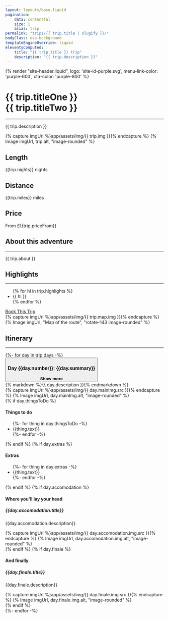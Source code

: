 ```yaml
---
layout: layouts/base.liquid
pagination:
    data: contentful
    size: 1
    alias: trip
permalink: "trips/{{ trip.title | slugify }}/"
bodyClass: eve-background
templateEngineOverride: liquid
eleventyComputed:
    title: "{{ trip.title }} trip"
    description: "{{ trip.description }}"
---
```

{% render "site-header.liquid", logo: 'site-id-purple.svg', menu-link-color: 'purple-600', cta-color: 'purple-800' %}
<main class="wrapper">
    <div class="grid-container align-items-top">
        <div class="grid-container__item-span-5">
            <h1 class="color-purple-900">{{ trip.titleOne }}<br>
                <span class="color-purple-700">{{ trip.titleTwo }}</span>
            </h1>
            <hr class="hr hr--green-500 hr" />
            <p>
            {{ trip.description }}
            </p>
        </div>
        <div class="grid-container__item-span-3">
{% capture imgUrl %}app/assets/img/{{ trip.img }}{% endcapture %}
{% Image imgUrl, trip.alt, "image-rounded" %}
        </div>
    </div>
    <div class="container-33 text-align-center margin-spacing-a">
        <div class="item-1">
            <h2 class="h3">Length</h2>
            <p>{{trip.nights}} nights</p>
        </div>
        <div class="item-2">
            <h2 class="h3">Distance</h2>
            <p>{{trip.miles}} miles</p>
        </div>
        <div class="item-3">
            <h2 class="h3">Price</h2>
            <p>From £{{trip.priceFrom}}</p>
        </div>
    </div>
    <div class="margin-spacing-a">
        <h2 class="color-green-900">
                    About this adventure</h2>
            <hr class="hr hr--yellow-500 hr" />
        <p>{{ trip.about }}</p>
        <div class="grid-container">
            <div class="grid-container__item-span-4">
                <h2 class="color-green-900">Highlights</h2>
            <hr class="hr hr--yellow-500 hr" />
                <ul>
                {% for hl in trip.highlights %}
                    <li>{{ hl }}</li>
                {% endfor %}
                </ul>
            <a href="" target="_blank" class="cta cta--no-margin cta--orange cta--with-icon">
                <i class="icon-trip"></i>Book This Trip
            </a>
            </div>
            <div class="grid-container__item-span-4">
                {% capture imgUrl %}app/assets/img/{{ trip.map.img }}{% endcapture %}
                {% Image imgUrl, "Map of the route", "rotate-143  image-rounded" %}
            </div>
        </div>
    </div>
    <div class="margin-spacing-a">
        <h2 class="color-green-900">Itinerary</h2>
        <hr class="hr hr--yellow-500 hr" />
        {%- for day in trip.days  -%}
            <div class="collapsible">
                <button type="button" class="collapsible__button" data-bs-toggle="collapse" role="button" aria-expanded="false" aria-controls="day-{{day.number}}">
                    <h3>Day {{day.number}}: {{day.summary}}</h3>
                    <strong class="collapsible__toggle"><span class="icon icon-chevron collapsible__toggle-icon"></span>Show more</strong>
                </button>
                <div class="collapsible__content" id="day-{{day.number}}">
                    <div class="grid-container align-items-top">
                        <div class="grid-container__item-span-5">
                            {% markdown %}{{ day.description }}{% endmarkdown %}
                        </div>
                        <div class="grid-container__item-span-3">
                            {% capture imgUrl %}app/assets/img/{{ day.mainImg.src }}{% endcapture %}
                            {% Image imgUrl, day.mainImg.alt, "image-rounded" %}
                        </div>
                        {% if day.thingsToDo %}
                        <div class="grid-container__item-span-4">
                            <h4>Things to do</h4>
                            <ul>
                                {%- for thing in day.thingsToDo  -%}
                                    <li><span class="icon-{{thing.icon}}"></span>{{thing.text}}</li>
                                {%- endfor -%}
                            </ul>
                        </div>
                        {% endif %}
                        {% if day.extras %}
                        <div class="grid-container__item-span-4">
                                <h4>Extras</h4>
                                <ul>
                                    {%- for thing in day.extras  -%}
                                        <li><span class="icon-{{thing.icon}}"></span>{{thing.text}}</li>
                                    {%- endfor -%}
                                </ul>
                        </div>
                        {% endif %}
                        {% if day.accomodation %}
                        <div class="grid-container__item-span-4">
                            <h4>Where you'll lay your head</h3>
                            <h5>{{day.accomodation.title}}</h4>
                            <p>{{day.accomodation.description}}</p>
                        </div>
                        <div class="grid-container__item-span-4">
                            {% capture imgUrl %}app/assets/img/{{ day.accomodation.img.src }}{% endcapture %}
                            {% Image imgUrl, day.accomodation.img.alt, "image-rounded" %}
                        </div>
                        {% endif %}
                        {% if day.finale %}
                        <div class="grid-container__item-span-4">
                            <h4>And finally</h3>
                            <h5>{{day.finale.title}}</h4>
                            <p>{{day.finale.description}}</p>
                        </div>
                        <div class="grid-container__item-span-4">
                            {% capture imgUrl %}app/assets/img/{{ day.finale.img.src }}{% endcapture %}
                            {% Image imgUrl, day.finale.img.alt, "image-rounded" %}
                        </div>
                        {% endif %}
                    </div>
                </div>
            </div>
        {%- endfor -%}
    </div>
</main>

